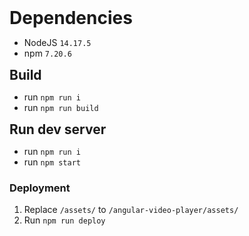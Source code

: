<h1 style="margin: 0">Dependencies</h1>

- NodeJS <code>14.17.5</code>
- npm <code>7.20.6</code>

<h2 style="margin: 0">
    Build
</h2>

- run <code>npm run i</code>
- run <code>npm run build</code>

<h2 style="margin: 0">
    Run dev server
</h2>

- run <code>npm run i</code>
- run <code>npm start</code>


### Deployment
1. Replace <code>/assets/</code> to <code>/angular-video-player/assets/</code>
2. Run <code>npm run deploy</code>

